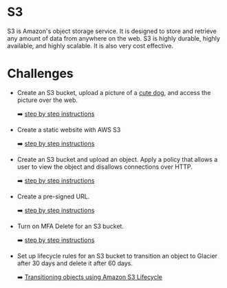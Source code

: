 # S3 
S3 is Amazon's object storage service. It is designed to store and retrieve any amount of data from anywhere on the web. S3 is highly durable, highly available, and highly scalable. It is also very cost effective.

# Challenges

- Create an S3 bucket, upload a picture of a [cute dog](rocky.jpeg), and access the picture over the web.

    ➡️ [step by step instructions](s3-upload-and-access-a-pic-of-a-cute-dog.md)

- Create a static website with AWS S3

    ➡️ [step by step instructions](s3-create-a-static-website.md)

- Create an S3 bucket and upload an object. Apply a policy that allows a user to view the object and disallows connections over HTTP.

    ➡️ [step by step instructions](s3-create-a-bucket-disallow-http-connections.md)

- Create a pre-signed URL.

    ➡️ [step by step instructions](s3-create-a-pre-signed-url.md)

- Turn on MFA Delete for an S3 bucket.

    ➡️ [step by step instructions](s3-enable-mfa-delete.md)

- Set up lifecycle rules for an S3 bucket to transition an object to Glacier after 30 days and delete it after 60 days.

    ➡️ [Transitioning objects using Amazon S3 Lifecycle](https://docs.aws.amazon.com/AmazonS3/latest/userguide/lifecycle-transition-general-considerations.html)